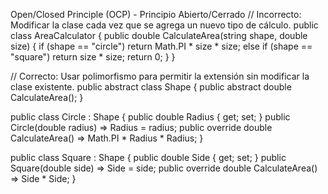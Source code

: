 Open/Closed Principle (OCP) - Principio Abierto/Cerrado
// Incorrecto: Modificar la clase cada vez que se agrega un nuevo tipo de cálculo.
public class AreaCalculator
{
    public double CalculateArea(string shape, double size)
    {
        if (shape == "circle") return Math.PI * size * size;
        else if (shape == "square") return size * size;
        return 0;
    }
}

// Correcto: Usar polimorfismo para permitir la extensión sin modificar la clase existente.
public abstract class Shape
{
    public abstract double CalculateArea();
}

public class Circle : Shape
{
    public double Radius { get; set; }
    public Circle(double radius) => Radius = radius;
    public override double CalculateArea() => Math.PI * Radius * Radius;
}

public class Square : Shape
{
    public double Side { get; set; }
    public Square(double side) => Side = side;
    public override double CalculateArea() => Side * Side;
}
